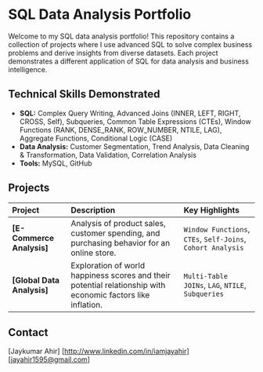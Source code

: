 # SQL Data Analysis Portfolio

Welcome to my SQL data analysis portfolio! This repository contains a collection of projects where I use advanced SQL to solve complex business problems and derive insights from diverse datasets. Each project demonstrates a different application of SQL for data analysis and business intelligence.

##  Technical Skills Demonstrated

*   **SQL:** Complex Query Writing, Advanced Joins (INNER, LEFT, RIGHT, CROSS, Self), Subqueries, Common Table Expressions (CTEs), Window Functions (RANK, DENSE_RANK, ROW_NUMBER, NTILE, LAG), Aggregate Functions, Conditional Logic (CASE)
*   **Data Analysis:** Customer Segmentation, Trend Analysis, Data Cleaning & Transformation, Data Validation, Correlation Analysis
*   **Tools:** MySQL, GitHub

##  Projects

| Project | Description | Key Highlights |
| :--- | :--- | :--- |
| **[E-Commerce Analysis]** | Analysis of product sales, customer spending, and purchasing behavior for an online store. | `Window Functions`, `CTEs`, `Self-Joins`, `Cohort Analysis` |
| **[Global Data Analysis]** | Exploration of world happiness scores and their potential relationship with economic factors like inflation. | `Multi-Table JOINs`, `LAG`, `NTILE`, `Subqueries` |

##  Contact

[Jaykumar Ahir]
[http://www.linkedin.com/in/iamjayahir]
[jayahir1595@gmail.com]
